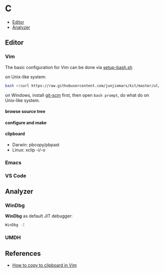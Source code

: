 # C

* [Editor](#editor)
* [Analyzer](#analyzer)


## Editor

### Vim

The basic configuration for Vim can be done via [setup-bash.sh](https://raw.githubusercontent.com/junjiemars/kit/master/ul/setup-bash.sh)

on Unix-like system:
```sh
bash <(curl https://raw.githubusercontent.com/junjiemars/kit/master/ul/setup-bash.sh)
```

on Windows, install [git-scm](https://git-scm.com/downloads) first, then open ```bash prompt```, do what do on Unix-like system.

#### browse source tree

#### configure and make

#### clipboard
* Darwin: pbcopy/pbpast
* Linux: xclip -i/-o

### Emacs

### VS Code


## Analyzer

### WinDbg

__WinDbg__ as default JIT debugger:
```bat
WinDbg -I
```

### UMDH

## References
* [How to copy to clipboard in Vim](http://stackoverflow.com/questions/3961859/how-to-copy-to-clipboard-in-vim)

